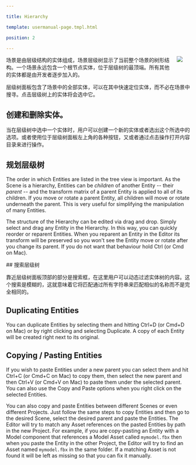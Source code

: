 ---
title: Hierarchy
template: usermanual-page.tmpl.html
position: 2
---

<img src="/images/user-manual/editor/hierarchy.png" style="float: right; padding: 20px; padding-top: 0px;"></img>

场景是由层级结构的实体组成，场景层级树显示了当前整个场景的树形结构。一个场景永远包含一个根节点实体，位于层级树的最顶端。所有其他的实体都是由开发者逐步加入的。

层级树面板包含了场景中的全部实体，可以在其中快速定位实体，而不必在场景中搜寻。点击层级树上的实体将会选中它。

## 创建和删除实体。

当在层级树中选中一个实体时，用户可以创建一个新的实体或者选出这个所选中的选项。或者使用位于层级树面板左上角的各种按钮，又或者通过点击操作打开内容目录来进行操作。

## 规划层级树

The order in which Entities are listed in the tree view is important. As the Scene is a hierarchy, Entities can be *children* of another Entity -- their *parent* -- and the transform matrix of a parent Entity is applied to all of its children. If you move or rotate a parent Entity, all children will move or rotate underneath the parent. This is very useful for simplifying the manipulation of many Entities.

The structure of the Hierarchy can be edited via drag and drop. Simply select and drag any Entity in the Hierarchy. In this way, you can quickly reorder or reparent Entities. When you reparent an Entity in the Editor its transform will be preserved so you won't see the Entity move or rotate after you change its parent. If you do not want that behaviour hold Ctrl (or Cmd on Mac).

## 搜索层级树

靠近层级树面板顶部的部分是搜索框，在这里用户可以动态过滤实体树的内容。这个搜索是模糊的，这就意味着它将匹配通过所有字符串来匹配相似的名称而不是完全相同的。

## Duplicating Entities

You can duplicate Entities by selecting them and hitting Ctrl+D (or Cmd+D on Mac) or by right clicking and selecting Duplicate. A copy of each Entity will be created right next to its original.

## Copying / Pasting Entities

If you wish to paste Entities under a new parent you can select them and hit Ctrl+C (or Cmd+C on Mac) to copy them, then select the new parent and then Ctrl+V (or Cmd+V on Mac) to paste them under the selected parent. You can also use the Copy and Paste options when you right click on the selected Entities.

You can also copy and paste Entities between different Scenes or even different Projects. Just follow the same steps to copy Entities and then go to the desired Scene, select the desired parent and paste the Entities. The Editor will try to match any Asset references on the pasted Entities by path in the new Project. For example, if you are copy-pasting an Entity with a Model component that references a Model Asset called `mymodel.fbx` then when you paste the Entity in the other Project, the Editor will try to find an Asset named `mymodel.fbx` in the same folder. If a matching Asset is not found it will be left as missing so that you can fix it manually.


